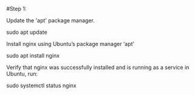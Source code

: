 #Step 1:

Update the 'apt' package manager.

sudo apt update

Install nginx using Ubuntu’s package manager ‘apt’

sudo apt install nginx

Verify that nginx was successfully installed and is running as a service in Ubuntu, run:

sudo systemctl status nginx
